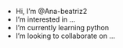 - Hi, I’m @Ana-beatriz2
- I’m interested in ...
- I’m currently learning python
- I’m looking to collaborate on ...


<!---
Ana-beatriz2/Ana-beatriz2 is a ✨ special ✨ repository because its `README.md` (this file) appears on your GitHub profile.
You can click the Preview link to take a look at your changes.
--->
